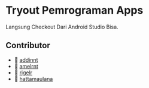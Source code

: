 # Tryout Pemrograman Apps

Langsung Checkout Dari Android Studio Bisa.

## Contributor
- :girl: [addinnt](https://github.com/addinnt)
- :girl: [amelrnt](https://github.com/amelrnt)
- :girl: [rigelr](https://github.com/rigelr)
- :boy: [hattamaulana](https://github.com/hattamaulana)


